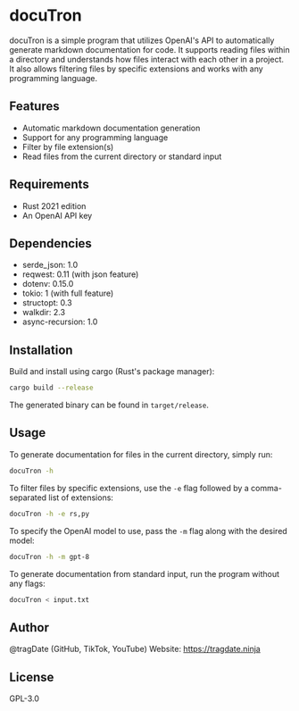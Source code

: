 # docuTron

docuTron is a simple program that utilizes OpenAI's API to automatically generate markdown documentation for code. It supports reading files within a directory and understands how files interact with each other in a project. It also allows filtering files by specific extensions and works with any programming language.

## Features

- Automatic markdown documentation generation
- Support for any programming language
- Filter by file extension(s)
- Read files from the current directory or standard input

## Requirements

- Rust 2021 edition
- An OpenAI API key

## Dependencies

- serde_json: 1.0
- reqwest: 0.11 (with json feature)
- dotenv: 0.15.0
- tokio: 1 (with full feature)
- structopt: 0.3
- walkdir: 2.3
- async-recursion: 1.0

## Installation

Build and install using cargo (Rust's package manager):

```sh
cargo build --release
```

The generated binary can be found in `target/release`.

## Usage

To generate documentation for files in the current directory, simply run:

```sh
docuTron -h
```

To filter files by specific extensions, use the `-e` flag followed by a comma-separated list of extensions:

```sh
docuTron -h -e rs,py
```

To specify the OpenAI model to use, pass the `-m` flag along with the desired model:

```sh
docuTron -h -m gpt-8
```

To generate documentation from standard input, run the program without any flags:

```sh
docuTron < input.txt
```

## Author

@tragDate (GitHub, TikTok, YouTube)
Website: https://tragdate.ninja

## License

GPL-3.0
